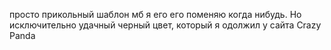 просто прикольный шаблон мб я его его поменяю когда нибудь. Но исключительно удачный черный цвет, который я одолжил у сайта Crazy Panda
